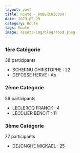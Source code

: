 ```yaml
---
layout: post
title: Route - AUBERCHICOURT
date: 2023-05-29
category: Route
tags: Route
image: assets/img/blog/road.jpeg
---
```


### 1ère Catégorie
38 participants
- SCHERNU CHRISTOPHE : 22
- DEFOSSE HERVE : Ab

### 2ème Catégorie
56 participants
- LECLERCQ FRANCK : 4
- LECOLIER BENOIT : 11

### 3ème Catégorie
77 participants
- DEJONGHE MICKAEL : 25

